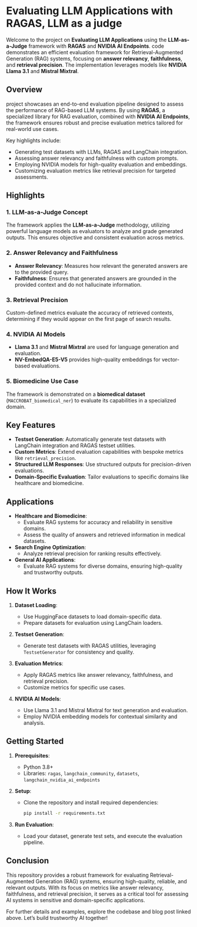 # Evaluating LLM Applications with RAGAS, LLM as a judge

Welcome to the project on **Evaluating LLM Applications** using the **LLM-as-a-Judge** framework with **RAGAS** and **NVIDIA AI Endpoints**. code demonstrates an efficient evaluation framework for Retrieval-Augmented Generation (RAG) systems, focusing on **answer relevancy**, **faithfulness**, and **retrieval precision**. The implementation leverages models like **NVIDIA Llama 3.1** and **Mistral Mixtral**.

## Overview

project showcases an end-to-end evaluation pipeline designed to assess the performance of RAG-based LLM systems. By using **RAGAS**, a specialized library for RAG evaluation, combined with **NVIDIA AI Endpoints**, the framework ensures robust and precise evaluation metrics tailored for real-world use cases. 

Key highlights include:
- Generating test datasets with LLMs, RAGAS and LangChain integration.
- Assessing answer relevancy and faithfulness with custom prompts.
- Employing NVIDIA models for high-quality evaluation and embeddings.
- Customizing evaluation metrics like retrieval precision for targeted assessments.

## Highlights

### 1. **LLM-as-a-Judge Concept**
The framework applies the **LLM-as-a-Judge** methodology, utilizing powerful language models as evaluators to analyze and grade generated outputs. This ensures objective and consistent evaluation across metrics.

### 2. **Answer Relevancy and Faithfulness**
- **Answer Relevancy**: Measures how relevant the generated answers are to the provided query.
- **Faithfulness**: Ensures that generated answers are grounded in the provided context and do not hallucinate information.

### 3. **Retrieval Precision**
Custom-defined metrics evaluate the accuracy of retrieved contexts, determining if they would appear on the first page of search results.

### 4. **NVIDIA AI Models**
- **Llama 3.1** and **Mistral Mixtral** are used for language generation and evaluation.
- **NV-EmbedQA-E5-V5** provides high-quality embeddings for vector-based evaluations.

### 5. **Biomedicine Use Case**
The framework is demonstrated on a **biomedical dataset** (`MACCROBAT_biomedical_ner`) to evaluate its capabilities in a specialized domain.

## Key Features

- **Testset Generation**: Automatically generate test datasets with LangChain integration and RAGAS testset utilities.
- **Custom Metrics**: Extend evaluation capabilities with bespoke metrics like `retrieval_precision`.
- **Structured LLM Responses**: Use structured outputs for precision-driven evaluations.
- **Domain-Specific Evaluation**: Tailor evaluations to specific domains like healthcare and biomedicine.

## Applications

- **Healthcare and Biomedicine**:
  - Evaluate RAG systems for accuracy and reliability in sensitive domains.
  - Assess the quality of answers and retrieved information in medical datasets.
- **Search Engine Optimization**:
  - Analyze retrieval precision for ranking results effectively.
- **General AI Applications**:
  - Evaluate RAG systems for diverse domains, ensuring high-quality and trustworthy outputs.

## How It Works

1. **Dataset Loading**:
   - Use HuggingFace datasets to load domain-specific data.
   - Prepare datasets for evaluation using LangChain loaders.

2. **Testset Generation**:
   - Generate test datasets with RAGAS utilities, leveraging `TestsetGenerator` for consistency and quality.

3. **Evaluation Metrics**:
   - Apply RAGAS metrics like answer relevancy, faithfulness, and retrieval precision.
   - Customize metrics for specific use cases.

4. **NVIDIA AI Models**:
   - Use Llama 3.1 and Mistral Mixtral for text generation and evaluation.
   - Employ NVIDIA embedding models for contextual similarity and analysis.

## Getting Started

1. **Prerequisites**:
   - Python 3.8+
   - Libraries: `ragas`, `langchain_community`, `datasets`, `langchain_nvidia_ai_endpoints`

2. **Setup**:
   - Clone the repository and install required dependencies:
     ```bash
     pip install -r requirements.txt
     ```

3. **Run Evaluation**:
   - Load your dataset, generate test sets, and execute the evaluation pipeline.

## Conclusion

This repository provides a robust framework for evaluating Retrieval-Augmented Generation (RAG) systems, ensuring high-quality, reliable, and relevant outputs. With its focus on metrics like answer relevancy, faithfulness, and retrieval precision, it serves as a critical tool for assessing AI systems in sensitive and domain-specific applications.

For further details and examples, explore the codebase and blog post linked above. Let’s build trustworthy AI together!
```
